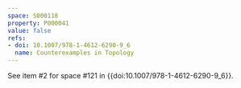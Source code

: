 ```yaml
---
space: S000118
property: P000041
value: false
refs:
- doi: 10.1007/978-1-4612-6290-9_6
  name: Counterexamples in Topology
---
```


See item #2 for space #121 in {{doi:10.1007/978-1-4612-6290-9_6}}.
